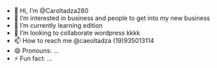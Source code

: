 - 👋 Hi, I’m @Caroltadza280
- 👀 I’m interested in business and people to get into my new business
- 🌱 I’m currently learning edition 
- 💞️ I’m looking to collaborate wordpress kkkk
- 📫 How to reach me @caeoltadza (19)935013114
- 😄 Pronouns: ...
- ⚡ Fun fact: ...

<!---
Caroltadza280/Caroltadza280 is a ✨ special ✨ repository because its `README.md` (this file) appears on your GitHub profile.
You can click the Preview link to take a look at your changes.
--->
